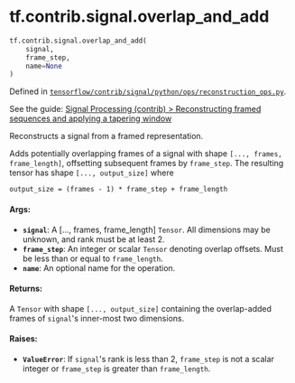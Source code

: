 <div itemscope itemtype="http://developers.google.com/ReferenceObject">
<meta itemprop="name" content="tf.contrib.signal.overlap_and_add" />
</div>

# tf.contrib.signal.overlap_and_add

``` python
tf.contrib.signal.overlap_and_add(
    signal,
    frame_step,
    name=None
)
```



Defined in [`tensorflow/contrib/signal/python/ops/reconstruction_ops.py`](https://www.tensorflow.org/code/tensorflow/contrib/signal/python/ops/reconstruction_ops.py).

See the guide: [Signal Processing (contrib) > Reconstructing framed sequences and applying a tapering window](../../../../../api_guides/python/contrib.signal.md#Reconstructing_framed_sequences_and_applying_a_tapering_window)

Reconstructs a signal from a framed representation.

Adds potentially overlapping frames of a signal with shape
`[..., frames, frame_length]`, offsetting subsequent frames by `frame_step`.
The resulting tensor has shape `[..., output_size]` where

    output_size = (frames - 1) * frame_step + frame_length

#### Args:

* <b>`signal`</b>: A [..., frames, frame_length] `Tensor`. All dimensions may be
    unknown, and rank must be at least 2.
* <b>`frame_step`</b>: An integer or scalar `Tensor` denoting overlap offsets. Must be
    less than or equal to `frame_length`.
* <b>`name`</b>: An optional name for the operation.


#### Returns:

A `Tensor` with shape `[..., output_size]` containing the overlap-added
frames of `signal`'s inner-most two dimensions.


#### Raises:

* <b>`ValueError`</b>: If `signal`'s rank is less than 2, `frame_step` is not a scalar
    integer or `frame_step` is greater than `frame_length`.